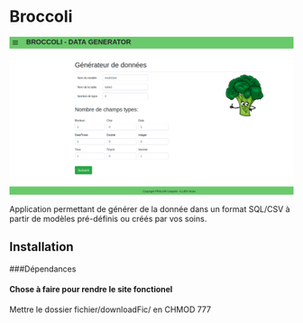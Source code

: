 # Broccoli

![index](https://github.com/Gouderg/app-Brocoli/blob/master/fichier/img/maquette/indexSite.png)

Application permettant de générer de la donnée dans un format SQL/CSV à partir de modèles pré-définis ou créés par vos soins. 


## Installation

###Dépendances




#### Chose à faire pour rendre le site fonctionel
Mettre le dossier fichier/downloadFic/ en CHMOD 777